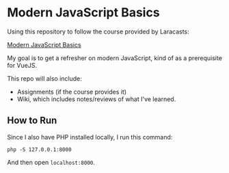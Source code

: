 # Modern JavaScript Basics

Using this repository to follow the course provided by Laracasts:

[Modern JavaScript Basics](https://laracasts.com/series/modern-javascript-basics)

My goal is to get a refresher on modern JavaScript, kind of as a prerequisite for VueJS.

This repo will also include:
- Assignments (if the course provides it)
- Wiki, which includes notes/reviews of what I've learned.

## How to Run
Since I also have PHP installed locally, I run this command:
```
php -S 127.0.0.1:8000
```
And then open `localhost:8000`.
